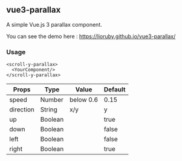 ## vue3-parallax
A simple Vue.js 3 parallax component.

You can see the demo here : https://lioruby.github.io/vue3-parallax/

### Usage
```vue
<scroll-y-parallax>
  <YourComponent/>
</scroll-y-parallax>
```

Props | Type | Value | Default
----- | -----| ----- | -------
speed | Number | below 0.6 | 0.15
direction | String | x/y | y
up | Boolean | | true
down | Boolean | | false
left | Boolean | | false
right | Boolean | | true
